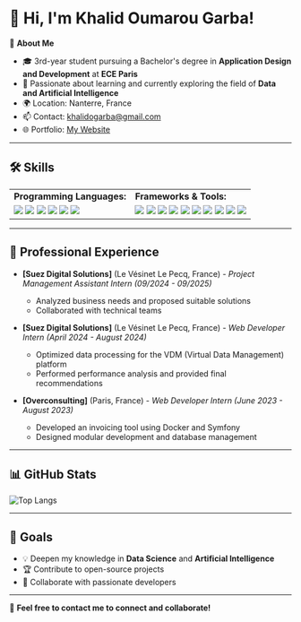 # 👋 Hi, I'm Khalid Oumarou Garba!  

🎯 **About Me**  
- 🎓 3rd-year student pursuing a Bachelor's degree in **Application Design and Development** at **ECE Paris**  
- 🌱 Passionate about learning and currently exploring the field of **Data and Artificial Intelligence**  
- 🌍 Location: Nanterre, France  
- 📫 Contact: khalidogarba@gmail.com  
- 🌐 Portfolio: [My Website](https://khalid-og-portfolio.netlify.app/)  

---

## 🛠️ Skills  

<table>
  <tr>
    <td><strong>Programming Languages:</strong></td>
    <td><strong>Frameworks & Tools:</strong></td>
  </tr>
  <tr>
    <td>
      <img src="https://img.shields.io/badge/HTML5-E34F26?style=for-the-badge&logo=html5&logoColor=white"/>
      <img src="https://img.shields.io/badge/CSS3-1572B6?style=for-the-badge&logo=css3&logoColor=white"/>
      <img src="https://img.shields.io/badge/JavaScript-F7DF1E?style=for-the-badge&logo=javascript&logoColor=black"/>
      <img src="https://img.shields.io/badge/PHP-777BB4?style=for-the-badge&logo=php&logoColor=white"/>
      <img src="https://img.shields.io/badge/Python-3776AB?style=for-the-badge&logo=python&logoColor=white"/>
      <img src="https://img.shields.io/badge/Java-ED8B00?style=for-the-badge&logo=java&logoColor=white"/>
    </td>
    <td>
      <img src="https://img.shields.io/badge/Symfony-000000?style=for-the-badge&logo=symfony&logoColor=white"/>
      <img src="https://img.shields.io/badge/Node.js-339933?style=for-the-badge&logo=node.js&logoColor=white"/>
      <img src="https://img.shields.io/badge/React-61DAFB?style=for-the-badge&logo=react&logoColor=black"/>
      <img src="https://img.shields.io/badge/Docker-2496ED?style=for-the-badge&logo=docker&logoColor=white"/>
      <img src="https://img.shields.io/badge/Kubernetes-326CE5?style=for-the-badge&logo=kubernetes&logoColor=white"/>
      <img src="https://img.shields.io/badge/Helm-0F1689?style=for-the-badge&logo=helm&logoColor=white"/>
      <img src="https://img.shields.io/badge/MySQL-4479A1?style=for-the-badge&logo=mysql&logoColor=white"/>
      <img src="https://img.shields.io/badge/MongoDB-4EA94B?style=for-the-badge&logo=mongodb&logoColor=white"/>
      <img src="https://img.shields.io/badge/Kafka-231F20?style=for-the-badge&logo=apache-kafka&logoColor=white"/>
      <img src="https://img.shields.io/badge/RabbitMQ-FF6600?style=for-the-badge&logo=rabbitmq&logoColor=white"/>
    </td>
  </tr>
</table>

---

## 🔧 Professional Experience  

- **[Suez Digital Solutions]** (Le Vésinet Le Pecq, France) - *Project Management Assistant Intern (09/2024 - 09/2025)*  
  - Analyzed business needs and proposed suitable solutions  
  - Collaborated with technical teams  

- **[Suez Digital Solutions]** (Le Vésinet Le Pecq, France) - *Web Developer Intern (April 2024 - August 2024)*  
  - Optimized data processing for the VDM (Virtual Data Management) platform  
  - Performed performance analysis and provided final recommendations  

- **[Overconsulting]** (Paris, France) - *Web Developer Intern (June 2023 - August 2023)*  
  - Developed an invoicing tool using Docker and Symfony  
  - Designed modular development and database management  

---

## 📊 GitHub Stats  

![Top Langs](https://github-readme-stats.vercel.app/api/top-langs/?username=Khalid0306&layout=compact&theme=radical)  

---

## 🎯 Goals  

- 💡 Deepen my knowledge in **Data Science** and **Artificial Intelligence**  
- 🏆 Contribute to open-source projects  
- 🤝 Collaborate with passionate developers  

---

🚀 **Feel free to contact me to connect and collaborate!**  
